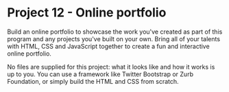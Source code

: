 # Project 12 - Online portfolio

Build an online portfolio to showcase the work you've created as part of this program and any projects you've built on your own. Bring all of your talents with HTML, CSS and JavaScript together to create a fun and interactive online portfolio.

No files are supplied for this project: what it looks like and how it works is up to you. You can use a framework like Twitter Bootstrap or Zurb Foundation, or simply build the HTML and CSS from scratch.
